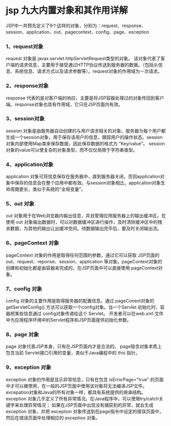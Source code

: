 #  			jsp 九大内置对象和其作用详解 		



   JSP中一共预先定义了9个这样的对象，分别为：request、response、session、application、out、pagecontext、config、page、exception

### 1、request对象

request 对象是 javax.servlet.httpServletRequest类型的对象。  该对象代表了客户端的请求信息，主要用于接受通过HTTP协议传送到服务器的数据。（包括头信息、系统信息、请求方式以及请求参数等）。request对象的作用域为一次请求。

### 2、response对象

response 代表的是对客户端的响应，主要是将JSP容器处理过的对象传回到客户端。response对象也具有作用域，它只在JSP页面内有效。

### 3、session对象

session  对象是由服务器自动创建的与用户请求相关的对象。服务器为每个用户都生成一个session对象，用于保存该用户的信息，跟踪用户的操作状态。session对象内部使用Map类来保存数据，因此保存数据的格式为  “Key/value”。 session对象的value可以使复杂的对象类型，而不仅仅局限于字符串类型。

### 4、application对象

 application 对象可将信息保存在服务器中，直到服务器关闭，否则application对象中保存的信息会在整个应用中都有效。与session对象相比，application对象生命周期更长，类似于系统的“全局变量”。

### 5、out 对象

out 对象用于在Web浏览器内输出信息，并且管理应用服务器上的输出缓冲区。在使用 out 对象输出数据时，可以对数据缓冲区进行操作，及时清除缓冲区中的残余数据，为其他的输出让出缓冲空间。待数据输出完毕后，要及时关闭输出流。

### 6、pageContext 对象

pageContext 对象的作用是取得任何范围的参数，通过它可以获取  JSP页面的out、request、reponse、session、application  等对象。pageContext对象的创建和初始化都是由容器来完成的，在JSP页面中可以直接使用 pageContext对象。

### 7、config 对象

config 对象的主要作用是取得服务器的配置信息。通过 pageConext对象的 getServletConfig()  方法可以获取一个config对象。当一个Servlet 初始化时，容器把某些信息通过 config对象传递给这个 Servlet。  开发者可以在web.xml 文件中为应用程序环境中的Servlet程序和JSP页面提供初始化参数。

### 8、page 对象

page 对象代表JSP本身，只有在JSP页面内才是合法的。 page隐含对象本质上包含当前 Servlet接口引用的变量，类似于Java编程中的 this 指针。

### 9、exception 对象

exception 对象的作用是显示异常信息，只有在包含 isErrorPage="true"  的页面中才可以被使用，在一般的JSP页面中使用该对象将无法编译JSP文件。excepation对象和Java的所有对象一样，都具有系统提供的继承结构。exception  对象几乎定义了所有异常情况。在Java程序中，可以使用try/catch关键字来处理异常情况；  如果在JSP页面中出现没有捕获到的异常，就会生成 exception 对象，并把 exception  对象传送到在page指令中设定的错误页面中，然后在错误页面中处理相应的 exception 对象。

